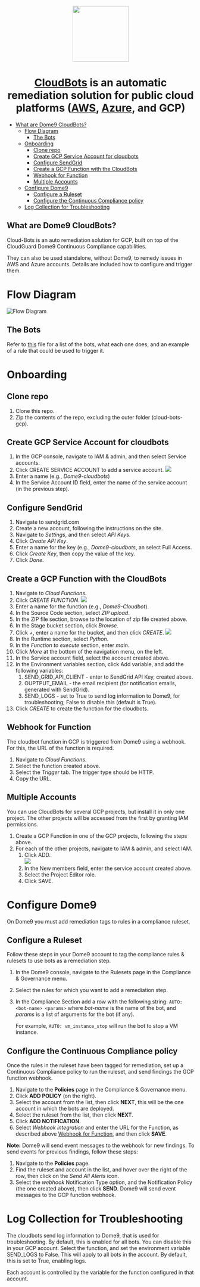 <p align="center">
    <a href="https://cloudbots.dome9.com">
      <img width="150" src="cloudbotslogo.svg">
    </a>
</p>

<div align="center">
    <h1><a target="_blank" href="https://cloudbots.dome9.com">CloudBots</a> is an automatic remediation solution for public cloud platforms (<a href="https://github.com/Dome9/cloud-bots" target="_blank">AWS</a>, <a href="https://github.com/Dome9/cloud-bots-azure" target="_blank">Azure</a>, and GCP)</h1>
</div>

- [What are Dome9 CloudBots?](#what-are-dome9-cloudbots)
  - [Flow Diagram](#flow-diagram)
      - [The Bots](#the-bots)
  - [Onboarding](#onboarding)
      - [Clone repo](#clone-repo)
      - [Create GCP Service Account for
        cloudbots](#create-gcp-service-account-for-cloudbots)
      - [Configure SendGrid](#configure-sendgrid)
      - [Create a GCP Function with the
        CloudBots](#create-a-gcp-function-with-the-cloudbots)
      - [Webhook for Function](#webhook-for-function)
      - [Multiple Accounts](#multiple-accounts)
  - [Configure Dome9](#configure-dome9)
      - [Configure a Ruleset](#configure-a-ruleset)
      - [Configure the Continuous Compliance
        policy](#configure-the-continuous-compliance-policy)
  - [Log Collection for
    Troubleshooting](#log-collection-for-troubleshooting)  
	
## What are Dome9 CloudBots?

Cloud-Bots is an auto remediation solution for GCP, built on top of the
CloudGuard Dome9 Continuous Compliance capabilities.

They can also be used standalone, without Dome9, to remedy issues in AWS
and Azure accounts. Details are included how to configure and trigger them.

# Flow Diagram

![Flow Diagram](docs/pictures/GCP-CloudBots-Flow-Diagram.png)

## The Bots

Refer to [this](dome9CloudBots/bots/bots.md) file for a list of the bots, what each one
does, and an example of a rule that could be used to trigger it.

# Onboarding

## Clone repo

1. Clone this repo.
1. Zip the contents of the repo, excluding the outer folder (cloud-bots-gcp).


## Create GCP Service Account for cloudbots

1. In the GCP console, navigate to IAM & admin, and then select  Service accounts.
1. Click CREATE SERVICE ACCOUNT to add a service account.
![](docs/pictures/Create-Service-Account.png)
3. Enter a name (e.g., *Dome9-cloudbots*)
1. In the Service Account ID field, enter the name of the service account (in the previous step).

## Configure SendGrid

1. Navigate to sendgrid.com
1. Create a new account, following the instructions on the site.
1. Navigate to *Settings*, and then select *API Keys*.
1. Click *Create API Key*.
1. Enter a name for the key (e.g., *Dome9-cloudbots*, an select Full Access.
1. Click *Create Key*, then copy the value of the key.
1. Click *Done*.

## Create a GCP Function with the CloudBots

1. Navigate to *Cloud Functions*.
1. Click *CREATE FUNCTION*.
![](docs/pictures/Create-Function.png)
3. Enter a name for the function (e.g., *Dome9-Cloudbot*).
1. In the Source Code section, select *ZIP upload*.
1. In the ZIP file section, browse to the location of zip file created above.
1. In the Stage bucket section, click *Browse*.
1. Click *+*, enter a name for the bucket, and then click *CREATE*.
![](docs/pictures/Stage-bucket-new.png)
8. In the Runtime section, select *Python*.
1. In the *Function to execute* section, enter *main*.
1. Click *More* at the bottom of the navigation menu, on the left.
1. In the Service account field, select the account created above.
1. In the Environment variables section, click Add variable, and add the following variables:
   1. SEND_GRID_API_CLIENT - enter to SendGrid API Key, created above.
   1. OUPTPUT_EMAIL - the email recipient (for notification emails, generated with SendGrid).
   1. SEND_LOGS  - set to True to send log information to Dome9, for troubleshooting; False to disable this (default is True).
1. Click *CREATE* to create the function for the cloudbots.

## Webhook for Function

The cloudbot function in GCP is triggered from Dome9 using a webhook. For this, the URL of the function is required.

1. Navigate to *Cloud Functions*.
1. Select the function created above.
1. Select the *Trigger* tab. The trigger type should be HTTP.
1. Copy the URL.

## Multiple Accounts

You can use CloudBots for several GCP projects, but install it in only one project. The other projects will be accessed from the first by granting IAM permissions.

1. Create a GCP Function in one of the GCP projects, following the steps above.
1. For each of the other projects, navigate to IAM & admin, and select IAM.
   1. Click ADD.   
   ![](docs/pictures/IAM-Add-members.png)
   2. In the New members field, enter the service account created above.
   1. Select the Project Editor role.
   1. Click SAVE.


# Configure Dome9 

On Dome9 you must add remediation tags to rules in a compliance ruleset.

## Configure a Ruleset

Follow these steps in your Dome9 account to tag the compliance rules &
rulesets to use bots as a remediation step.

1.  In the Dome9 console, navigate to the Rulesets page in the
    Compliance & Governance menu.

2.  Select the rules for which you want to add a remediation step.

3.  In the Compliance Section add a row with the following string:
    `AUTO: <bot-name> <params>` where *bot-name* is the name of the bot,
    and *params* is a list of arguments for the bot (if any).
    
    For example, `AUTO: vm_instance_stop` will run the bot to stop a
    VM instance.

## Configure the Continuous Compliance policy

Once the rules in the ruleset have been tagged for remediation, set up a
Continuous Compliance policy to run the ruleset, and send findings the GCP function webhook.

1.  Navigate to the **Policies** page in the Compliance & Governance
    menu.
2.  Click **ADD POLICY** (on the right).
3.  Select the account from the list, then click **NEXT**, this will be the one account in which the bots are deployed.
4.  Select the ruleset from the list, then click **NEXT**.
5.  Click **ADD NOTIFICATION**.
6.  Select *Webhook integration* and enter the URL for the Function, as described above  [Webhook for Function](#webhook-for-function), and then click **SAVE**.

**Note:** Dome9 will send event messages to the webhook for new findings. To
send events for previous findings, follow these steps:

1.  Navigate to the **Policies** page.
2.  Find the ruleset and account in the list, and hover over the right
    of the row, then click on the *Send All Alerts* icon.
3.  Select the *webhook* Notification Type option, and the Notification
    Policy (the one created above), then click **SEND**. Dome9 will send
    event messages to the GCP function webhook.

# Log Collection for Troubleshooting

The cloudbots send log information to Dome9, that is used for troubleshooting. By default, this is enabled for all bots. You can disable this in your GCP account. Select the  function, and set the environment variable SEND_LOGS to False. This will apply to all bots in the account. By default, this is set to True, enabling logs.

Each account is controlled by the variable for the function configured in that account.



